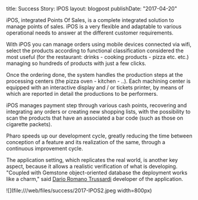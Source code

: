 title: Success Story: IPOS
layout: blogpost
publishDate: "2017-04-20"


iPOS, integrated Points Of Sales, is a complete integrated solution to manage points of sales. iPOS is a very flexible and adaptable to various operational needs to answer at the different customer requirements.

With iPOS you can manage orders using mobile devices connected via wifi, select the products according to functional classification considered the most useful \(for the restaurant: drinks - cooking products - pizza etc. etc.\) managing so hundreds of products with just a few clicks.

Once the ordering done,  the system handles the production steps at the processing centers \(the pizza oven - kitchen - ..\). Each machining center is equipped with an interactive display and / or tickets printer,  by means of which are reported in detail the productions to be performers.

iPOS manages payment step through various cash points, recovering and integrating any orders or creating new shopping lists,  with the possibility to scan the products that have an associated a bar code \(such as those on cigarette packets\).

Pharo speeds up our development cycle, greatly reducing the time between conception of a feature and its realization of the same,  through a continuous improvement cycle.

The application setting, which replicates the real world, is another key aspect, because it allows a realistic verification of what is developing. "Coupled with Gemstone object-oriented database the deployment works like a charm," said [Dario Romano Trussardi](mailto:dario.trussardi) developer of the application.

![](file:///web/files/success/2017-IPOS2.jpeg width=800px)

